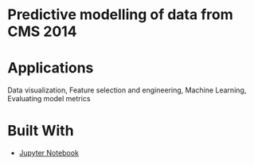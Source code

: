 # Predictive modelling of data from CMS 2014

# Applications
Data visualization, Feature selection and engineering, Machine Learning, Evaluating model metrics

# Built With
- [Jupyter Notebook](https://jupyter.org)

